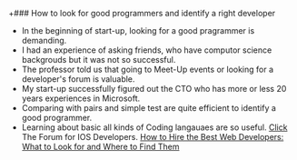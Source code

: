 +### How to look for good programmers and identify a right developer
+ In the beginning of start-up, looking for a good pragrammer is demanding.
+ I had an experience of asking friends, who have computor science backgrouds but it was not so successful.
+ The professor told us that going to Meet-Up events or looking for a developer's forum is valuable.
+ My start-up successfully figured out the CTO who has more or less 20 years experiences in Microsoft.
+ Comparing with pairs and simple test are quite efficient to identify a good programmer.
+ Learning about basic all kinds of Coding langauaes are so useful.
[Click](http://cafe.naver.com/mcbugi) The Forum for IOS Developers.
[How to Hire the Best Web Developers: What to Look for and Where to Find Them](http://blog.hubstaff.com/how-to-hire-web-developers)
